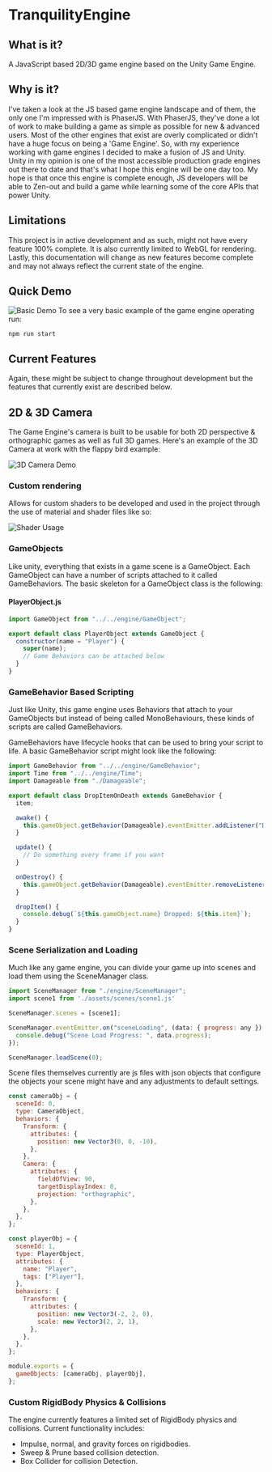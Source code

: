 # TranquilityEngine

## What is it?
A JavaScript based 2D/3D game engine based on the Unity Game Engine.

## Why is it?
I've taken a look at the JS based game engine landscape and of them, the only one I'm impressed with is PhaserJS. With PhaserJS, they've done a lot of work to make building a game as simple as possible for new & advanced users. Most of the other engines that exist are overly complicated or didn't have a huge focus on being a 'Game Engine'. So, with my experience working with game engines I decided to make a fusion of JS and Unity. Unity in my opinion is one of the most accessible production grade engines out there to date and that's what I hope this engine will be one day too. My hope is that once this engine is complete enough, JS developers will be able to Zen-out and build a game while learning some of the core APIs that power Unity. 
## Limitations
This project is in active development and as such, might not have every feature 100% complete. It is also currently limited to WebGL for rendering. Lastly, this documentation will change as new features become complete and may not always reflect the current state of the engine.

## Quick Demo
![Basic Demo](./demo/BasicDemo.gif)
To see a very basic example of the game engine operating run:
```shell
npm run start
```
## Current Features
Again, these might be subject to change throughout development but the features that currently exist are described below.

## 2D & 3D Camera
The Game Engine's camera is built to be usable for both 2D perspective & orthographic games as well as full 3D games. Here's an example of the 3D Camera at work with the flappy bird example:

![3D Camera Demo](./demo/3DCameraDemo.gif)


### Custom rendering 
Allows for custom shaders to be developed and used in the project through the use of material and shader files like so:

![Shader Usage](./demo/ShaderUsage.gif)

### GameObjects
Like unity, everything that exists in a game scene is a GameObject. Each GameObject can have a number of scripts attached to it called GameBehaviors.
The basic skeleton for a GameObject class is the following:

#### PlayerObject.js
```JavaScript
import GameObject from "../../engine/GameObject";

export default class PlayerObject extends GameObject {
  constructor(name = "Player") {
    super(name);
    // Game Behaviors can be attached below
  }
}

```

### GameBehavior Based Scripting
Just like Unity, this game engine uses Behaviors that attach to your GameObjects but instead of being called MonoBehaviours, these kinds of scripts are called GameBehaviors. 

GameBehaviors have lifecycle hooks that can be used to bring your script to life. A basic GameBehavior script might look like the following:

```JavaScript
import GameBehavior from "../../engine/GameBehavior";
import Time from "../../engine/Time";
import Damageable from "./Damageable";

export default class DropItemOnDeath extends GameBehavior {
  item;

  awake() {
    this.gameObject.getBehavior(Damageable).eventEmitter.addListener("Died", this.dropItem.bind(this));
  }

  update() {
    // Do something every frame if you want
  }

  onDestroy() {
    this.gameObject.getBehavior(Damageable).eventEmitter.removeListener(this.dropItem.bind(this));
  }

  dropItem() {
    console.debug(`${this.gameObject.name} Dropped: ${this.item}`);
  }
}
```

### Scene Serialization and Loading
Much like any game engine, you can divide your game up into scenes and load them using the SceneManager class.

```JavaScript
import SceneManager from "./engine/SceneManager";
import scene1 from './assets/scenes/scene1.js'

SceneManager.scenes = [scene1];

SceneManager.eventEmitter.on("sceneLoading", (data: { progress: any }) => {
  console.debug("Scene Load Progress: ", data.progress);
});

SceneManager.loadScene(0);
```

Scene files themselves currently are js files with json objects that configure the objects your scene might have and any adjustments to default settings.

```Javascript
const cameraObj = {
  sceneId: 0,
  type: CameraObject,
  behaviors: {
    Transform: {
      attributes: {
        position: new Vector3(0, 0, -10),
      },
    },
    Camera: {
      attributes: {
        fieldOfView: 90,
        targetDisplayIndex: 0,
        projection: "orthographic",
      },
    },
  },
};

const playerObj = {
  sceneId: 1,
  type: PlayerObject,
  attributes: {
    name: "Player",
    tags: ["Player"],
  },
  behaviors: {
    Transform: {
      attributes: {
        position: new Vector3(-2, 2, 0),
        scale: new Vector3(2, 2, 1),
      },
    },
  },
};

module.exports = {
  gameObjects: [cameraObj, playerObj],
};
```

### Custom RigidBody Physics & Collisions

The engine currently features a limited set of RigidBody physics and collisions. 
Current functionality includes:

- Impulse, normal, and gravity forces on rigidbodies.
- Sweep & Prune based collision detection.
- Box Collider for collision Detection.